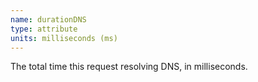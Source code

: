 ```yaml
---
name: durationDNS
type: attribute
units: milliseconds (ms)
---
```


The total time this request resolving DNS, in milliseconds.